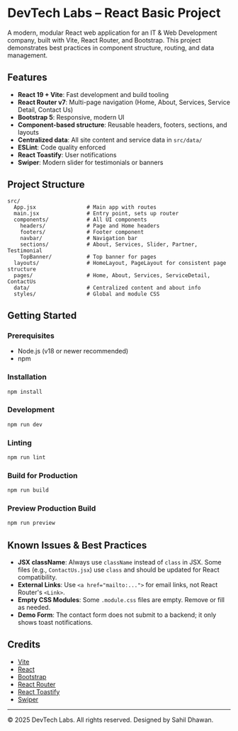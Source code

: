 # DevTech Labs – React Basic Project

A modern, modular React web application for an IT & Web Development company, built with Vite, React Router, and Bootstrap. This project demonstrates best practices in component structure, routing, and data management.

## Features
- **React 19 + Vite**: Fast development and build tooling
- **React Router v7**: Multi-page navigation (Home, About, Services, Service Detail, Contact Us)
- **Bootstrap 5**: Responsive, modern UI
- **Component-based structure**: Reusable headers, footers, sections, and layouts
- **Centralized data**: All site content and service data in `src/data/`
- **ESLint**: Code quality enforced
- **React Toastify**: User notifications
- **Swiper**: Modern slider for testimonials or banners

## Project Structure
```
src/
  App.jsx                # Main app with routes
  main.jsx               # Entry point, sets up router
  components/            # All UI components
    headers/             # Page and Home headers
    footers/             # Footer component
    navbar/              # Navigation bar
    sections/            # About, Services, Slider, Partner, Testimonial
    TopBanner/           # Top banner for pages
  layouts/               # HomeLayout, PageLayout for consistent page structure
  pages/                 # Home, About, Services, ServiceDetail, ContactUs
  data/                  # Centralized content and about info
  styles/                # Global and module CSS
```

## Getting Started

### Prerequisites
- Node.js (v18 or newer recommended)
- npm

### Installation
```bash
npm install
```

### Development
```bash
npm run dev
```

### Linting
```bash
npm run lint
```

### Build for Production
```bash
npm run build
```

### Preview Production Build
```bash
npm run preview
```

## Known Issues & Best Practices
- **JSX className**: Always use `className` instead of `class` in JSX. Some files (e.g., `ContactUs.jsx`) use `class` and should be updated for React compatibility.
- **External Links**: Use `<a href="mailto:...">` for email links, not React Router's `<Link>`.
- **Empty CSS Modules**: Some `.module.css` files are empty. Remove or fill as needed.
- **Demo Form**: The contact form does not submit to a backend; it only shows toast notifications.

## Credits
- [Vite](https://vitejs.dev/)
- [React](https://react.dev/)
- [Bootstrap](https://getbootstrap.com/)
- [React Router](https://reactrouter.com/)
- [React Toastify](https://fkhadra.github.io/react-toastify/)
- [Swiper](https://swiperjs.com/)

---

© 2025 DevTech Labs. All rights reserved. Designed by Sahil Dhawan.

